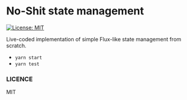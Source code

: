 No-Shit state management
=======
[![License: MIT](https://img.shields.io/badge/License-MIT-yellow.svg)](https://opensource.org/licenses/MIT)

Live-coded implementation of simple Flux-like state management from scratch.

- `yarn start`
- `yarn test`

### LICENCE
MIT